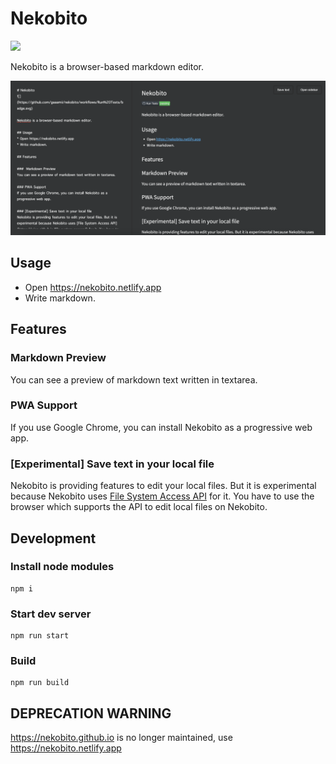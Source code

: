 # Nekobito
![](https://github.com/gaaamii/nekobito/workflows/Run%20Tests/badge.svg)

Nekobito is a browser-based markdown editor.

![screenshot of Nekobito](https://raw.githubusercontent.com/gaaamii/nekobito/master/nekobito_screen.png)

## Usage
* Open https://nekobito.netlify.app
* Write markdown.

## Features

###  Markdown Preview
You can see a preview of markdown text written in textarea.

### PWA Support
If you use Google Chrome, you can install Nekobito as a progressive web app.

### [Experimental] Save text in your local file
Nekobito is providing features to edit your local files. But it is experimental because Nekobito uses [File System Access API](https://wicg.github.io/file-system-access/) for it. You have to use the browser which supports the API to edit local files on Nekobito.

## Development

### Install node modules
```
npm i
```

### Start dev server

```
npm run start
```

### Build
```
npm run build
```

## DEPRECATION WARNING
https://nekobito.github.io is no longer maintained, use https://nekobito.netlify.app
